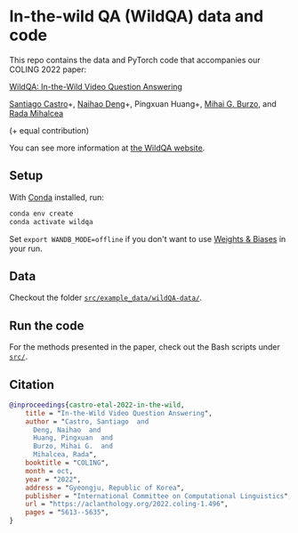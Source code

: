 # In-the-wild QA (WildQA) data and code

This repo contains the data and PyTorch code that accompanies our COLING 2022 paper:

[WildQA: In-the-Wild Video Question Answering](https://aclanthology.org/2022.coling-1.496)

[Santiago Castro](https://santi.uy/)+, [Naihao Deng](https://dnaihao.github.io/)+, Pingxuan Huang+,
[Mihai G. Burzo](https://sites.google.com/umich.edu/mburzo), and [Rada Mihalcea](https://web.eecs.umich.edu/~mihalcea/)
 
(+ equal contribution)

You can see more information at [the WildQA website](https://lit.eecs.umich.edu/wildqa/).

## Setup

With [Conda](https://docs.conda.io/en/latest/) installed, run:

```bash
conda env create
conda activate wildqa
```

Set `export WANDB_MODE=offline` if you don't want to use [Weights & Biases](https://wandb.ai/site) in your run.

## Data

Checkout the folder [`src/example_data/wildQA-data/`](src/example_data/wildQA-data).

## Run the code

For the methods presented in the paper, check out the Bash scripts under [`src/`](src).

## Citation

```bibtex
@inproceedings{castro-etal-2022-in-the-wild,
    title = "In-the-Wild Video Question Answering",
    author = "Castro, Santiago  and
      Deng, Naihao  and
      Huang, Pingxuan  and
      Burzo, Mihai G.  and
      Mihalcea, Rada",
    booktitle = "COLING",
    month = oct,
    year = "2022",
    address = "Gyeongju, Republic of Korea",
    publisher = "International Committee on Computational Linguistics",
    url = "https://aclanthology.org/2022.coling-1.496",
    pages = "5613--5635",
}
```
